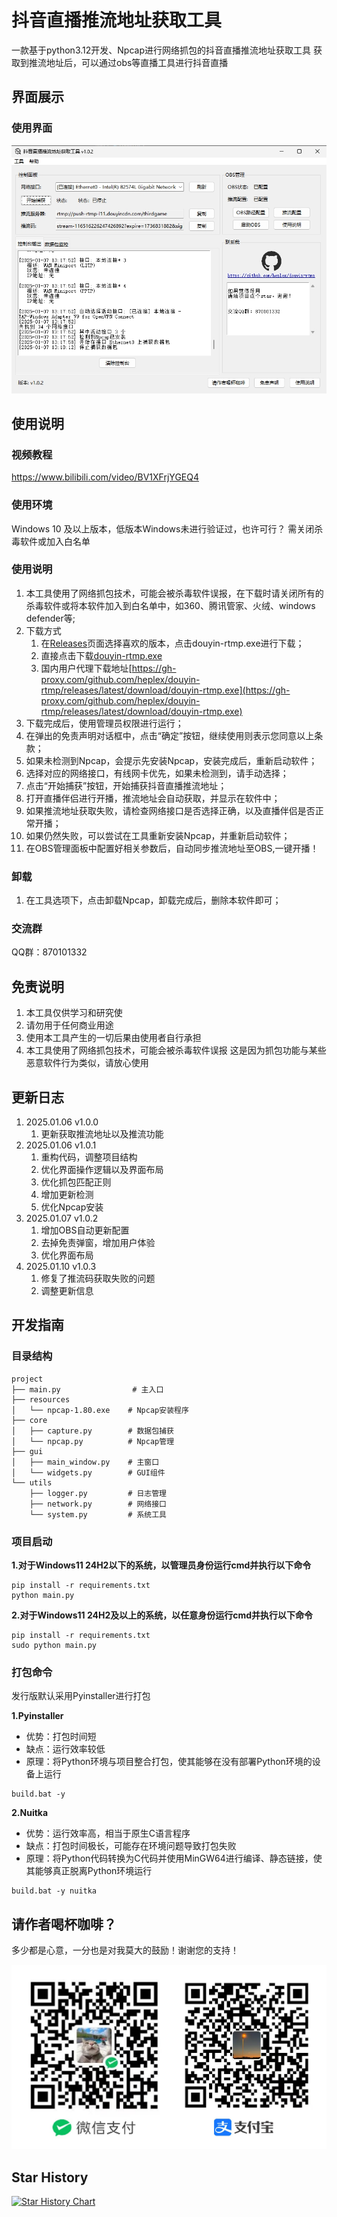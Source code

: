# 抖音直播推流地址获取工具

一款基于python3.12开发、Npcap进行网络抓包的抖音直播推流地址获取工具
获取到推流地址后，可以通过obs等直播工具进行抖音直播

## 界面展示

### 使用界面

![使用界面](./images/使用界面.png)


## 使用说明

### 视频教程
https://www.bilibili.com/video/BV1XFrjYGEQ4

### 使用环境
Windows 10 及以上版本，低版本Windows未进行验证过，也许可行？
需关闭杀毒软件或加入白名单

### 使用说明

1. 本工具使用了网络抓包技术，可能会被杀毒软件误报，在下载时请关闭所有的杀毒软件或将本软件加入到白名单中，如360、腾讯管家、火绒、windows defender等;
2.  下载方式
    1.  在[Releases](https://github.com/heplex/douyin-rtmp/releases)页面选择喜欢的版本，点击douyin-rtmp.exe进行下载；
    2.  直接点击下载[douyin-rtmp.exe](https://github.com/heplex/douyin-rtmp/releases/latest/download/douyin-rtmp.exe)
    3.  国内用户代理下载地址[https://gh-proxy.com/github.com/heplex/douyin-rtmp/releases/latest/download/douyin-rtmp.exe](https://gh-proxy.com/github.com/heplex/douyin-rtmp/releases/latest/download/douyin-rtmp.exe)
3. 下载完成后，使用管理员权限进行运行；
4. 在弹出的免责声明对话框中，点击“确定”按钮，继续使用则表示您同意以上条款；
5. 如果未检测到Npcap，会提示先安装Npcap，安装完成后，重新启动软件；
6. 选择对应的网络接口，有线网卡优先，如果未检测到，请手动选择；
7. 点击“开始捕获”按钮，开始捕获抖音直播推流地址；
8. 打开直播伴侣进行开播，推流地址会自动获取，并显示在软件中；
9.  如果推流地址获取失败，请检查网络接口是否选择正确，以及直播伴侣是否正常开播；
10. 如果仍然失败，可以尝试在工具重新安装Npcap，并重新启动软件；
11. 在OBS管理面板中配置好相关参数后，自动同步推流地址至OBS,一键开播！

### 卸载

1. 在工具选项下，点击卸载Npcap，卸载完成后，删除本软件即可；

### 交流群

QQ群：870101332


## 免责说明

1. 本工具仅供学习和研究使
2. 请勿用于任何商业用途
3. 使用本工具产生的一切后果由使用者自行承担
4. 本工具使用了网络抓包技术，可能会被杀毒软件误报
   这是因为抓包功能与某些恶意软件行为类似，请放心使用

## 更新日志

1. 2025.01.06 v1.0.0 
   1. 更新获取推流地址以及推流功能
2. 2025.01.06 v1.0.1 
   1. 重构代码，调整项目结构
   2. 优化界面操作逻辑以及界面布局
   3. 优化抓包匹配正则
   4. 增加更新检测
   5. 优化Npcap安装
3. 2025.01.07 v1.0.2
   1. 增加OBS自动更新配置
   2. 去掉免责弹窗，增加用户体验
   3. 优化界面布局 
4. 2025.01.10 v1.0.3
   1. 修复了推流码获取失败的问题
   2. 调整更新信息


## 开发指南

### 目录结构
```
project
├── main.py                # 主入口
├── resources
│   └── npcap-1.80.exe    # Npcap安装程序
├── core
│   ├── capture.py        # 数据包捕获
│   └── npcap.py          # Npcap管理
├── gui
│   ├── main_window.py    # 主窗口
│   └── widgets.py        # GUI组件
└── utils
    ├── logger.py         # 日志管理
    ├── network.py        # 网络接口
    └── system.py         # 系统工具
```

### 项目启动

**1.对于Windows11 24H2以下的系统，以管理员身份运行cmd并执行以下命令**

```
pip install -r requirements.txt
python main.py
```

**2.对于Windows11 24H2及以上的系统，以任意身份运行cmd并执行以下命令**

```
pip install -r requirements.txt
sudo python main.py
```

### 打包命令

发行版默认采用Pyinstaller进行打包

**1.Pyinstaller**

- 优势：打包时间短
- 缺点：运行效率较低
- 原理：将Python环境与项目整合打包，使其能够在没有部署Python环境的设备上运行

```
build.bat -y
```

**2.Nuitka**

- 优势：运行效率高，相当于原生C语言程序
- 缺点：打包时间极长，可能存在环境问题导致打包失败
- 原理：将Python代码转换为C代码并使用MinGW64进行编译、静态链接，使其能够真正脱离Python环境运行

```
build.bat -y nuitka
```

## 请作者喝杯咖啡？

多少都是心意，一分也是对我莫大的鼓励！谢谢您的支持！

![请作者喝杯咖啡](./assets/donate.png)



## Star History

<a href="https://star-history.com/#heplex/douyin-rtmp&Date">
 <picture>
   <source media="(prefers-color-scheme: dark)" srcset="https://api.star-history.com/svg?repos=heplex/douyin-rtmp&type=Date&theme=dark" />
   <source media="(prefers-color-scheme: light)" srcset="https://api.star-history.com/svg?repos=heplex/douyin-rtmp&type=Date" />
   <img alt="Star History Chart" src="https://api.star-history.com/svg?repos=heplex/douyin-rtmp&type=Date" />
 </picture>
</a>

